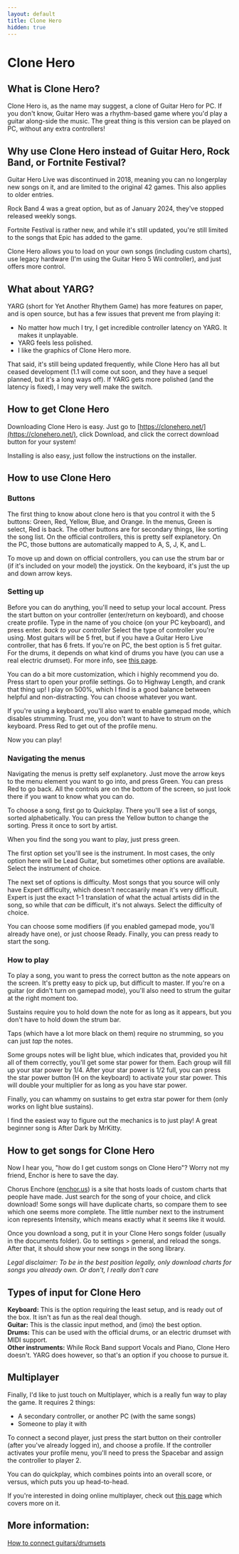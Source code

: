 ```yaml
---
layout: default
title: Clone Hero
hidden: true
---
```


# Clone Hero

## What is Clone Hero?
Clone Hero is, as the name may suggest, a clone of Guitar Hero for PC. If you don't know, Guitar Hero was a rhythm-based game where you'd play a guitar along-side the music. The great thing is this version can be played on PC, without any extra controllers!

## Why use Clone Hero instead of Guitar Hero, Rock Band, or Fortnite Festival?
Guitar Hero Live was discontinued in 2018, meaning you can no longerplay new songs on it, and are limited to the original 42 games. This also applies to older entries.

Rock Band 4 was a great option, but as of January 2024, they've stopped released weekly songs.

Fortnite Festival is rather new, and while it's still updated, you're still limited to the songs that Epic has added to the game.

Clone Hero allows you to load on your own songs (including custom charts), use legacy hardware (I'm using the Guitar Hero 5 Wii controller), and just offers more control.

## What about YARG?
YARG (short for Yet Another Rhythem Game) has more features on paper, and is open source, but has a few issues that prevent me from playing it:
- No matter how much I try, I get incredible controller latency on YARG. It makes it unplayable.
- YARG feels less polished.
- I like the graphics of Clone Hero more.

That said, it's still being updated frequently, while Clone Hero has all but ceased development (1.1 will come out soon, and they have a sequel planned, but it's a long ways off). If YARG gets more polished (and the latency is fixed), I may very well make the switch.

## How to get Clone Hero
Downloading Clone Hero is easy. Just go to [https://clonehero.net/](https://clonehero.net/), click Download, and click the correct download button for your system!

Installing is also easy, just follow the instructions on the installer.

## How to use Clone Hero
### Buttons
The first thing to know about clone hero is that you control it with the 5 buttons: Green, Red, Yellow, Blue, and Orange. In the menus, Green is select, Red is back. The other buttons are for secondary things, like sorting the song list. On the official controllers, this is pretty self explanetory. On the PC, those buttons are automatically mapped to A, S, J, K, and L.

To move up and down on official controllers, you can use the strum bar or (if it's included on your model) the joystick. On the keyboard, it's just the up and down arrow keys.

### Setting up
Before you can do anything, you'll need to setup your local account. Press the start button on your controller (enter/return on keyboard), and choose create profile. Type in the name of you choice (on your PC keyboard), and press enter. 
*back to your controller*
Select the type of controller you're using. Most guitars will be 5 fret, but if you have a Guitar Hero Live controller, that has 6 frets. If you're on PC, the best option is 5 fret guitar.
For the drums, it depends on what kind of drums you have (you can use a real electric drumset). For more info, see [this page](https://wiki.clonehero.net/books/guitars-drums-controllers/chapter/drums).

You can do a bit more customization, which i highly recommend you do. Press start to open your profile settings. Go to Highway Length, and crank that thing up! I play on 500%, which I find is a good balance between helpful and non-distracting. You can choose whatever you want.

If you're using a keyboard, you'll also want to enable gamepad mode, which disables strumming. Trust me, you don't want to have to strum on the keyboard. Press Red to get out of the profile menu.

Now you can play!

### Navigating the menus
Navigating the menus is pretty self explanetory. Just move the arrow keys to the menu element you want to go into, and press Green. You can press Red to go back. All the controls are on the bottom of the screen, so just look there if you want to know what you can do.

To choose a song, first go to Quickplay. There you'll see a list of songs, sorted alphabetically. You can press the Yellow button to change the sorting. Press it once to sort by artist.

When you find the song you want to play, just press green.

The first option set you'll see is the instrument. In most cases, the only option here will be Lead Guitar, but sometimes other options are available. Select the instrument of choice.

The next set of options is difficulty. Most songs that you source will only have Expert difficulty, which doesn't neccasarily mean it's very difficult. Expert is just the exact 1-1 translation of what the actual artists did in the song, so while that *can* be difficult, it's not always. Select the difficulty of choice.

You can choose some modifiers (if you enabled gamepad mode, you'll already have one), or just choose Ready. Finally, you can press ready to start the song.

### How to play
To play a song, you want to press the correct button as the note appears on the screen. It's pretty easy to pick up, but difficult to master. If you're on a guitar (or didn't turn on gamepad mode), you'll also need to strum the guitar at the right moment too.

Sustains require you to hold down the note for as long as it appears, but you don't have to hold down the strum bar.

Taps (which have a lot more black on them) require no strumming, so you can just *tap* the notes.

Some groups notes will be light blue, which indicates that, provided you hit all of them correctly, you'll get some star power for them. Each group will fill up your star power by 1/4. After your star power is 1/2 full, you can press the star power button (H on the keyboard) to activate your star power. This will double your multiplier for as long as you have star power.

Finally, you can whammy on sustains to get extra star power for them (only works on light blue sustains).

I find the easiest way to figure out the mechanics is to just play! A great beginner song is After Dark by MrKitty.

## How to get songs for Clone Hero
Now I hear you, "how do I get custom songs on Clone Hero"? Worry not my friend, Enchor is here to save the day.

Chorus Enchore ([enchor.us](enchor.us)) is a site that hosts loads of custom charts that people have made. Just search for the song of your choice, and click download! Some songs will have duplicate charts, so compare them to see which one seems more complete. The little number next to the instrument icon represents Intensity, which means exactly what it seems like it would.

Once you download a song, put it in your Clone Hero songs folder (usually in the documents folder). Go to settings > general, and reload the songs. After that, it should show your new songs in the song library.

*Legal disclaimer: To be in the best position legally, only download charts for songs you already own. Or don't, I really don't care*

## Types of input for Clone Hero
**Keyboard:** This is the option requiring the least setup, and is ready out of the box. It isn't as fun as the real deal though.  
**Guitar:** This is the classic input method, and (imo) the best option.  
**Drums:** This can be used with the official drums, or an electric drumset with MIDI support.  
**Other instruments:** While Rock Band support Vocals and Piano, Clone Hero doesn't. YARG does however, so that's an option if you choose to pursue it.

## Multiplayer
Finally, I'd like to just touch on Multiplayer, which is a really fun way to play the game. It requires 2 things:
- A secondary controller, or another PC (with the same songs)
- Someone to play it with

To connect a second player, just press the start button on their controller (after you've already logged in), and choose a profile. If the controller activates your profile menu, you'll need to press the Spacebar and assign the controller to player 2.

You can do quickplay, which combines points into an overall score, or versus, which puts you up head-to-head.

If you're interested in doing online multiplayer, check out [this page](https://wiki.clonehero.net/books/guides-and-tutorials/page/online-multiplayer) which covers more on it.

## More information:
[How to connect guitars/drumsets](https://wiki.clonehero.net/books/guitars-drums-controllers)